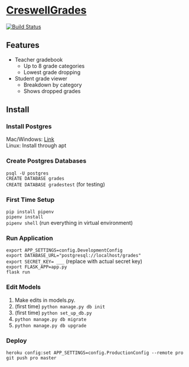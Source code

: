 # [CreswellGrades](https://creswell-grades.herokuapp.com/)

[![Build Status](https://travis-ci.com/ericz1803/CreswellGrades.svg?token=kgRjisW2saVwCyBzYyN5&branch=master)](https://travis-ci.com/ericz1803/CreswellGrades)

## Features

- Teacher gradebook
  - Up to 8 grade categories
  - Lowest grade dropping
- Student grade viewer
  - Breakdown by category
  - Shows dropped grades

## Install
 
### Install Postgres  
Mac/Windows: [Link](https://www.openscg.com/bigsql/postgresql/installers.jsp/)  
Linux: Install through apt

### Create Postgres Databases
`psql -U postgres`  
`CREATE DATABASE grades`  
`CREATE DATABASE gradestest` (for testing)  

### First Time Setup
`pip install pipenv`  
`pipenv install`  
`pipenv shell` (run everything in virtual environment)  

### Run Application
`export APP_SETTINGS=config.DevelopmentConfig`  
`export DATABASE_URL="postgresql://localhost/grades"`  
`export SECRET_KEY= ___` (replace with actual secret key)  
`export FLASK_APP=app.py`  
`flask run`

### Edit Models
1. Make edits in models.py.
2. (first time) `python manage.py db init`
3. (first time) `python set_up_db.py`
4. `python manage.py db migrate`
5. `python manage.py db upgrade`

### Deploy
`heroku config:set APP_SETTINGS=config.ProductionConfig --remote pro`  
`git push pro master`

